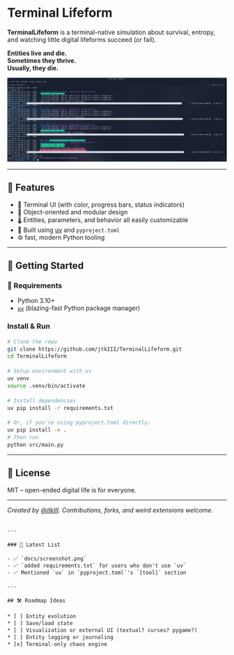# Terminal Lifeform

**TerminalLifeform** is a terminal-native simulation about survival, entropy, and watching little digital lifeforms succeed (or fail).

**Entities live and die.**  
**Sometimes they thrive.**  
**Usually, they die.**

![screenshot](docs/screenshot.png)

---

## 🧬 Features

- 🔁 Terminal UI (with color, progress bars, status indicators)
- 🧬 Object-oriented and modular design
- 🌡 Entities, parameters, and behavior all easily customizable
- 🌈 Built using [uv](https://github.com/astral-sh/uv) and `pyproject.toml` 
- ⚙️ fast, modern Python tooling

---

## 🚀 Getting Started

### 🧰 Requirements

- Python 3.10+
- [`uv`](https://github.com/astral-sh/uv) (blazing-fast Python package manager)

### Install & Run

```bash
# Clone the repo
git clone https://github.com/jtkIII/TerminalLifeform.git
cd TerminalLifeform

# Setup environment with uv
uv venv
source .venv/bin/activate

# Install dependencies
uv pip install -r requirements.txt

# Or, if you're using pyproject.toml directly:
uv pip install -e .
# Then run
python src/main.py
````

---

## 📄 License

MIT – open-ended digital life is for everyone.

---

*Created by [@jtkIII](https://github.com/jtkIII). Contributions, forks, and weird extensions welcome.*

```

---

### 📎 Latest List

- ✅ `docs/screenshot.png`
- ✅ `added requirements.txt` for users who don't use `uv` 
- ✅ Mentioned `uv` in `pyproject.toml`'s `[tool]` section

---

## 🛠 Roadmap Ideas

* [ ] Entity evolution
* [ ] Save/load state
* [ ] Visualization or external UI (textual? curses? pygame?)
* [ ] Entity logging or journaling
* [x] Terminal-only chaos engine